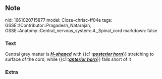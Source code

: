 ## Note
nid: 1661020715877
model: Cloze-chrisc-ff04e
tags: GSSE::!Contributor::Pragadesh_Natarajan, GSSE::Anatomy::Central_nervous_system::4._Spinal_cord
markdown: false

### Text
Central grey matter is <b><u><i>H-shaped</i></u></b> with
{{c1::<u><i><b>posterior horn</b></i></u>}} stretching to surface
of the cord, while {{c1::<u><i><b>anterior horn</b></i></u>}} falls
short of it

### Extra

